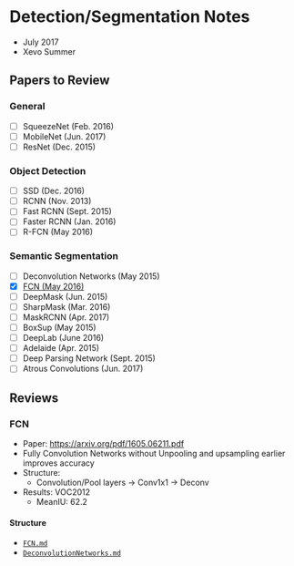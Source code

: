 # Detection/Segmentation Notes

- July 2017
- Xevo Summer

## Papers to Review

### General

- [ ] SqueezeNet (Feb. 2016)
- [ ] MobileNet (Jun. 2017)
- [ ] ResNet (Dec. 2015)

### Object Detection

- [ ] SSD (Dec. 2016) 
- [ ] RCNN (Nov. 2013)
- [ ] Fast RCNN (Sept. 2015)
- [ ] Faster RCNN (Jan. 2016)
- [ ] R-FCN (May 2016)

### Semantic Segmentation

- [ ] Deconvolution Networks (May 2015)
- [x] [FCN (May 2016)](FCN)
- [ ] DeepMask (Jun. 2015)
- [ ] SharpMask (Mar. 2016)
- [ ] MaskRCNN (Apr. 2017)
- [ ] BoxSup (May 2015)
- [ ] DeepLab (June 2016)
- [ ] Adelaide (Apr. 2015)
- [ ] Deep Parsing Network (Sept. 2015)
- [ ] Atrous Convolutions (Jun. 2017)

## Reviews

### FCN

- Paper: https://arxiv.org/pdf/1605.06211.pdf
- Fully Convolution Networks without Unpooling and upsampling earlier improves accuracy
- Structure: 
  - Convolution/Pool layers -> Conv1x1 -> Deconv 
- Results: VOC2012
  - MeanIU: 62.2

#### Structure 

- [`FCN.md`](Review/FCN.md)
- [`DeconvolutionNetworks.md`](Review/DeconvolutionNetworks.md)
